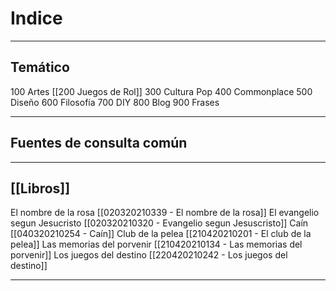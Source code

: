 # Indice
---

## Temático
 
 100 Artes
 [[200 Juegos de Rol]]
 300 Cultura Pop
 400 Commonplace
 500 Diseño
 600 Filosofía
 700 DIY
 800 Blog
 900 Frases
 
 ---
 
 ## Fuentes de consulta común
 
 ---
 
 ## [[Libros]]
 El nombre de la rosa [[020320210339 - El nombre de la rosa]]
 El evangelio segun Jesucristo [[020320210320 - Evangelio segun Jesuscristo]]
 Caín [[040320210254 - Caín]]
 Club de la pelea [[210420210201 - El club de la pelea]]
 Las memorias del porvenir [[210420210134 - Las memorias del porvenir]]
 Los juegos del destino [[220420210242 - Los juegos del destino]]
 
 ---
 